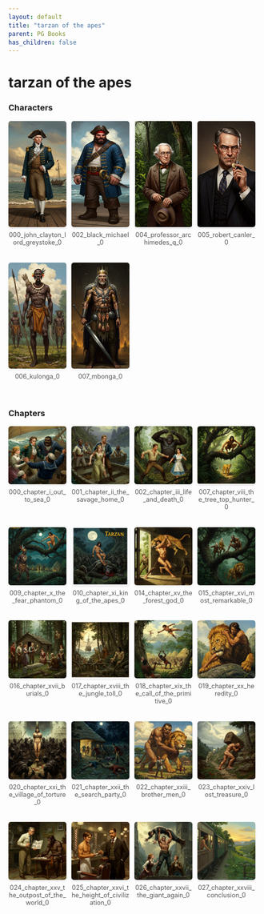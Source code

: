 ```yaml
---
layout: default
title: "tarzan of the apes"
parent: PG Books
has_children: false
---
```



<style>
.image-gallery {
  display: flex;
  flex-wrap: wrap;
  justify-content: space-between;
  margin-bottom: 20px;
}

.image-row {
  display: flex;
  justify-content: flex-start;
  width: 100%;
  margin-bottom: 20px;
}

.image-item {
  width: 23%;
  margin-right: 2%;
  text-align: center;
}

.image-item:last-child {
  margin-right: 0;
}

.image-item img {
  width: 100%;
  height: auto;
  object-fit: cover;
  border-radius: 5px;
  box-shadow: 0 2px 4px rgba(0,0,0,0.1);
}

.image-item p {
  margin-top: 5px;
  font-size: 0.9em;
  color: #555;
}

.video-container {
  margin: 20px 0;
}
</style>


# tarzan of the apes

<h3>Characters</h3>
<div class="image-gallery">
<div class="image-row">
  <div class="image-item">
    <img src="../../assets/pg_books_ai_generated_photos/tarzan_of_the_apes/characters/000_john_clayton_lord_greystoke_0.png" alt="000_john_clayton_lord_greystoke_0">
    <p>000_john_clayton_lord_greystoke_0</p>
  </div>
  <div class="image-item">
    <img src="../../assets/pg_books_ai_generated_photos/tarzan_of_the_apes/characters/002_black_michael_0.png" alt="002_black_michael_0">
    <p>002_black_michael_0</p>
  </div>
  <div class="image-item">
    <img src="../../assets/pg_books_ai_generated_photos/tarzan_of_the_apes/characters/004_professor_archimedes_q_0.png" alt="004_professor_archimedes_q_0">
    <p>004_professor_archimedes_q_0</p>
  </div>
  <div class="image-item">
    <img src="../../assets/pg_books_ai_generated_photos/tarzan_of_the_apes/characters/005_robert_canler_0.png" alt="005_robert_canler_0">
    <p>005_robert_canler_0</p>
  </div>
</div>
<div class="image-row">
  <div class="image-item">
    <img src="../../assets/pg_books_ai_generated_photos/tarzan_of_the_apes/characters/006_kulonga_0.png" alt="006_kulonga_0">
    <p>006_kulonga_0</p>
  </div>
  <div class="image-item">
    <img src="../../assets/pg_books_ai_generated_photos/tarzan_of_the_apes/characters/007_mbonga_0.png" alt="007_mbonga_0">
    <p>007_mbonga_0</p>
  </div>
</div>
</div>

<h3>Chapters</h3>
<div class="image-gallery">
<div class="image-row">
  <div class="image-item">
    <img src="../../assets/pg_books_ai_generated_photos/tarzan_of_the_apes/chapters/000_chapter_i_out_to_sea_0.png" alt="000_chapter_i_out_to_sea_0">
    <p>000_chapter_i_out_to_sea_0</p>
  </div>
  <div class="image-item">
    <img src="../../assets/pg_books_ai_generated_photos/tarzan_of_the_apes/chapters/001_chapter_ii_the_savage_home_0.png" alt="001_chapter_ii_the_savage_home_0">
    <p>001_chapter_ii_the_savage_home_0</p>
  </div>
  <div class="image-item">
    <img src="../../assets/pg_books_ai_generated_photos/tarzan_of_the_apes/chapters/002_chapter_iii_life_and_death_0.png" alt="002_chapter_iii_life_and_death_0">
    <p>002_chapter_iii_life_and_death_0</p>
  </div>
  <div class="image-item">
    <img src="../../assets/pg_books_ai_generated_photos/tarzan_of_the_apes/chapters/007_chapter_viii_the_tree_top_hunter_0.png" alt="007_chapter_viii_the_tree_top_hunter_0">
    <p>007_chapter_viii_the_tree_top_hunter_0</p>
  </div>
</div>
<div class="image-row">
  <div class="image-item">
    <img src="../../assets/pg_books_ai_generated_photos/tarzan_of_the_apes/chapters/009_chapter_x_the_fear_phantom_0.png" alt="009_chapter_x_the_fear_phantom_0">
    <p>009_chapter_x_the_fear_phantom_0</p>
  </div>
  <div class="image-item">
    <img src="../../assets/pg_books_ai_generated_photos/tarzan_of_the_apes/chapters/010_chapter_xi_king_of_the_apes_0.png" alt="010_chapter_xi_king_of_the_apes_0">
    <p>010_chapter_xi_king_of_the_apes_0</p>
  </div>
  <div class="image-item">
    <img src="../../assets/pg_books_ai_generated_photos/tarzan_of_the_apes/chapters/014_chapter_xv_the_forest_god_0.png" alt="014_chapter_xv_the_forest_god_0">
    <p>014_chapter_xv_the_forest_god_0</p>
  </div>
  <div class="image-item">
    <img src="../../assets/pg_books_ai_generated_photos/tarzan_of_the_apes/chapters/015_chapter_xvi_most_remarkable_0.png" alt="015_chapter_xvi_most_remarkable_0">
    <p>015_chapter_xvi_most_remarkable_0</p>
  </div>
</div>
<div class="image-row">
  <div class="image-item">
    <img src="../../assets/pg_books_ai_generated_photos/tarzan_of_the_apes/chapters/016_chapter_xvii_burials_0.png" alt="016_chapter_xvii_burials_0">
    <p>016_chapter_xvii_burials_0</p>
  </div>
  <div class="image-item">
    <img src="../../assets/pg_books_ai_generated_photos/tarzan_of_the_apes/chapters/017_chapter_xviii_the_jungle_toll_0.png" alt="017_chapter_xviii_the_jungle_toll_0">
    <p>017_chapter_xviii_the_jungle_toll_0</p>
  </div>
  <div class="image-item">
    <img src="../../assets/pg_books_ai_generated_photos/tarzan_of_the_apes/chapters/018_chapter_xix_the_call_of_the_primitive_0.png" alt="018_chapter_xix_the_call_of_the_primitive_0">
    <p>018_chapter_xix_the_call_of_the_primitive_0</p>
  </div>
  <div class="image-item">
    <img src="../../assets/pg_books_ai_generated_photos/tarzan_of_the_apes/chapters/019_chapter_xx_heredity_0.png" alt="019_chapter_xx_heredity_0">
    <p>019_chapter_xx_heredity_0</p>
  </div>
</div>
<div class="image-row">
  <div class="image-item">
    <img src="../../assets/pg_books_ai_generated_photos/tarzan_of_the_apes/chapters/020_chapter_xxi_the_village_of_torture_0.png" alt="020_chapter_xxi_the_village_of_torture_0">
    <p>020_chapter_xxi_the_village_of_torture_0</p>
  </div>
  <div class="image-item">
    <img src="../../assets/pg_books_ai_generated_photos/tarzan_of_the_apes/chapters/021_chapter_xxii_the_search_party_0.png" alt="021_chapter_xxii_the_search_party_0">
    <p>021_chapter_xxii_the_search_party_0</p>
  </div>
  <div class="image-item">
    <img src="../../assets/pg_books_ai_generated_photos/tarzan_of_the_apes/chapters/022_chapter_xxiii_brother_men_0.png" alt="022_chapter_xxiii_brother_men_0">
    <p>022_chapter_xxiii_brother_men_0</p>
  </div>
  <div class="image-item">
    <img src="../../assets/pg_books_ai_generated_photos/tarzan_of_the_apes/chapters/023_chapter_xxiv_lost_treasure_0.png" alt="023_chapter_xxiv_lost_treasure_0">
    <p>023_chapter_xxiv_lost_treasure_0</p>
  </div>
</div>
<div class="image-row">
  <div class="image-item">
    <img src="../../assets/pg_books_ai_generated_photos/tarzan_of_the_apes/chapters/024_chapter_xxv_the_outpost_of_the_world_0.png" alt="024_chapter_xxv_the_outpost_of_the_world_0">
    <p>024_chapter_xxv_the_outpost_of_the_world_0</p>
  </div>
  <div class="image-item">
    <img src="../../assets/pg_books_ai_generated_photos/tarzan_of_the_apes/chapters/025_chapter_xxvi_the_height_of_civilization_0.png" alt="025_chapter_xxvi_the_height_of_civilization_0">
    <p>025_chapter_xxvi_the_height_of_civilization_0</p>
  </div>
  <div class="image-item">
    <img src="../../assets/pg_books_ai_generated_photos/tarzan_of_the_apes/chapters/026_chapter_xxvii_the_giant_again_0.png" alt="026_chapter_xxvii_the_giant_again_0">
    <p>026_chapter_xxvii_the_giant_again_0</p>
  </div>
  <div class="image-item">
    <img src="../../assets/pg_books_ai_generated_photos/tarzan_of_the_apes/chapters/027_chapter_xxviii_conclusion_0.png" alt="027_chapter_xxviii_conclusion_0">
    <p>027_chapter_xxviii_conclusion_0</p>
  </div>
</div>
</div>
